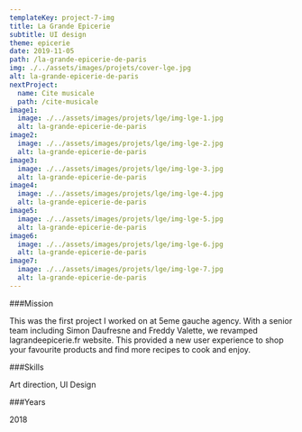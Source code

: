 ```yaml
---
templateKey: project-7-img
title: La Grande Epicerie
subtitle: UI design
theme: epicerie
date: 2019-11-05
path: /la-grande-epicerie-de-paris
img: ./../assets/images/projets/cover-lge.jpg
alt: la-grande-epicerie-de-paris
nextProject:
  name: Cite musicale
  path: /cite-musicale
image1:
  image: ./../assets/images/projets/lge/img-lge-1.jpg
  alt: la-grande-epicerie-de-paris
image2:
  image: ./../assets/images/projets/lge/img-lge-2.jpg
  alt: la-grande-epicerie-de-paris
image3:
  image: ./../assets/images/projets/lge/img-lge-3.jpg
  alt: la-grande-epicerie-de-paris
image4:
  image: ./../assets/images/projets/lge/img-lge-4.jpg
  alt: la-grande-epicerie-de-paris
image5:
  image: ./../assets/images/projets/lge/img-lge-5.jpg
  alt: la-grande-epicerie-de-paris
image6:
  image: ./../assets/images/projets/lge/img-lge-6.jpg
  alt: la-grande-epicerie-de-paris
image7:
  image: ./../assets/images/projets/lge/img-lge-7.jpg
  alt: la-grande-epicerie-de-paris
---
```


<div class="mission">

###Mission

This was the first project I worked on at 5eme gauche agency. With a senior team including Simon Daufresne and Freddy Valette, we revamped lagrandeepicerie.fr website.
This provided a new user experience to shop your favourite products and find more recipes to cook and enjoy.

</div>

<div class="other">

###Skills

Art direction, UI Design

###Years

2018

</div>
